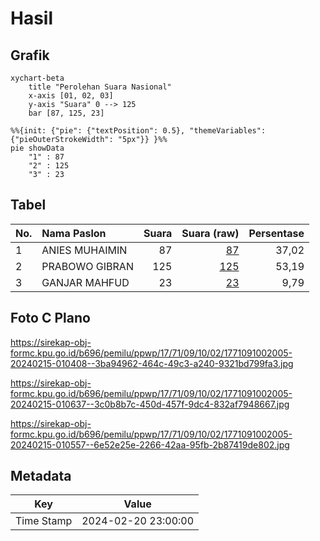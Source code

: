 # Hasil

## Grafik

```mermaid
xychart-beta
    title "Perolehan Suara Nasional"
    x-axis [01, 02, 03]
    y-axis "Suara" 0 --> 125
    bar [87, 125, 23]
```

```mermaid
%%{init: {"pie": {"textPosition": 0.5}, "themeVariables": {"pieOuterStrokeWidth": "5px"}} }%%
pie showData
    "1" : 87
    "2" : 125
    "3" : 23
```

## Tabel

| No. | Nama Paslon    | Suara | Suara (raw) | Persentase |
|:--- |:-------------- | -----:| -----------:| ----------:|
| 1   | ANIES MUHAIMIN | 87    | [87][p-1]   | 37,02      |
| 2   | PRABOWO GIBRAN | 125   | [125][p-2]  | 53,19      |
| 3   | GANJAR MAHFUD  | 23    | [23][p-3]   | 9,79       |


[p-1]: https://github.com/gigit-pemilu/pemilu-2024/blob/main/pilpres/hitung-suara/sub/17-bengkulu/sub/71-kota-bengkulu/sub/09-singaran-pati/sub/1002-jembatan-kecil/sub/005-tps/sub/paslon-1.txt
[p-2]: https://github.com/gigit-pemilu/pemilu-2024/blob/main/pilpres/hitung-suara/sub/17-bengkulu/sub/71-kota-bengkulu/sub/09-singaran-pati/sub/1002-jembatan-kecil/sub/005-tps/sub/paslon-2.txt
[p-3]: https://github.com/gigit-pemilu/pemilu-2024/blob/main/pilpres/hitung-suara/sub/17-bengkulu/sub/71-kota-bengkulu/sub/09-singaran-pati/sub/1002-jembatan-kecil/sub/005-tps/sub/paslon-3.txt

## Foto C Plano

https://sirekap-obj-formc.kpu.go.id/b696/pemilu/ppwp/17/71/09/10/02/1771091002005-20240215-010408--3ba94962-464c-49c3-a240-9321bd799fa3.jpg

https://sirekap-obj-formc.kpu.go.id/b696/pemilu/ppwp/17/71/09/10/02/1771091002005-20240215-010637--3c0b8b7c-450d-457f-9dc4-832af7948667.jpg

https://sirekap-obj-formc.kpu.go.id/b696/pemilu/ppwp/17/71/09/10/02/1771091002005-20240215-010557--6e52e25e-2266-42aa-95fb-2b87419de802.jpg


## Metadata

| Key        | Value               |
| ---------- | ------------------- |
| Time Stamp | 2024-02-20 23:00:00 |




